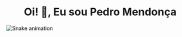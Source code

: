 <h1 align="center">Oi! 👋, Eu sou Pedro Mendonça</h1>

![Snake animation](https://github.com/opedromendoncas/opedromendoncas/blob/output/github-contribution-grid-snake.svg)

